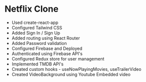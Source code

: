 # Netflix Clone

- Used create-react-app
- Configured Tailwind CSS
- Added Sign In / Sign Up
- Added routing using React Router
- Added Password validation
- Configured Firebase and Deployed
- Authenticated using Firebase API's
- Configured Redux store for user management
- Implemented TMDB API's
- Created custom hooks - useNowPlayingMovies, useTrailerVideo
- Created VideoBackground using Youtube Embedded video
